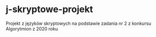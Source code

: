 # j-skryptowe-projekt
 Projekt z języków skryptowych na podstawie zadania nr 2 z konkursu Algorytmion z 2020 roku
